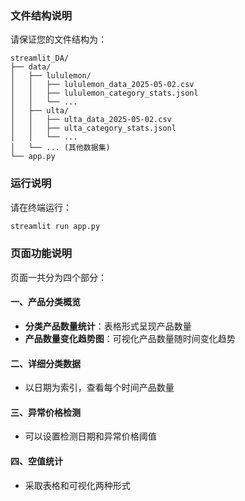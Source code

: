 ### 文件结构说明
请保证您的文件结构为：
```
streamlit_DA/
├── data/
│   ├── lululemon/
│   │   ├── lululemon_data_2025-05-02.csv
│   │   ├── lululemon_category_stats.jsonl
│   │   └── ...
│   ├── ulta/
│   │   ├── ulta_data_2025-05-02.csv
│   │   ├── ulta_category_stats.jsonl
│   │   └── ...
│   └── ... (其他数据集)
└── app.py
```

### 运行说明
请在终端运行：
```bash
streamlit run app.py
```

### 页面功能说明
页面一共分为四个部分：

#### 一、产品分类概览
- **分类产品数量统计**：表格形式呈现产品数量
- **产品数量变化趋势图**：可视化产品数量随时间变化趋势

#### 二、详细分类数据
- 以日期为索引，查看每个时间产品数量

#### 三、异常价格检测
- 可以设置检测日期和异常价格阈值

#### 四、空值统计
- 采取表格和可视化两种形式
```

